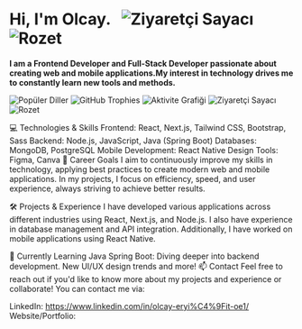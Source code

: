 
# Hi, I'm Olcay. &nbsp; ![Ziyaretçi Sayacı](https://komarev.com/ghpvc/?username=olcayeryigit&color=green) ![Rozet](https://img.shields.io/badge/Yazılım-JavaScript-yellow)
__I am a Frontend Developer and Full-Stack Developer passionate about creating web and mobile applications.My interest in technology drives me to constantly learn new tools and methods.__




![Popüler Diller](https://github-readme-stats.vercel.app/api/top-langs/?username=olcayeryigit&layout=compact&theme=radical)
![GitHub Trophies](https://github-profile-trophy.vercel.app/?username=olcayeryigit&theme=dracula)
![Aktivite Grafiği](https://github-readme-activity-graph.vercel.app/graph?username=olcayeryigit&theme=radical)
![Ziyaretçi Sayacı](https://komarev.com/ghpvc/?username=olcayeryigit&color=green)
![Rozet](https://img.shields.io/badge/Yazılım-JavaScript-yellow)



💻 Technologies & Skills
Frontend: React, Next.js, Tailwind CSS, Bootstrap, Sass
Backend: Node.js, JavaScript, Java (Spring Boot)
Databases: MongoDB, PostgreSQL
Mobile Development: React Native
Design Tools: Figma, Canva
🎯 Career Goals
I aim to continuously improve my skills in technology, applying best practices to create modern web and mobile applications. In my projects, I focus on efficiency, speed, and user experience, always striving to achieve better results.

🛠️ Projects & Experience
I have developed various applications across different industries using React, Next.js, and Node.js. I also have experience in database management and API integration. Additionally, I have worked on mobile applications using React Native.

🌱 Currently Learning
Java Spring Boot: Diving deeper into backend development.
New UI/UX design trends and more!
📫 Contact
Feel free to reach out if you'd like to know more about my projects and experience or collaborate!
You can contact me via:


LinkedIn: https://www.linkedin.com/in/olcay-eryi%C4%9Fit-oe1/
Website/Portfolio: 
